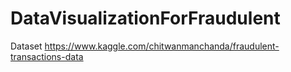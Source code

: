 # DataVisualizationForFraudulent
Dataset https://www.kaggle.com/chitwanmanchanda/fraudulent-transactions-data
